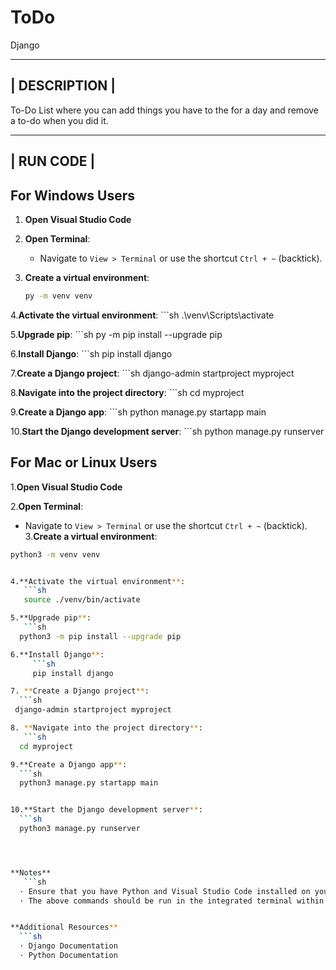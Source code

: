 # ToDo
Django


--------------------------------------------------------------------------------------------------------------------------------------------------------
|                                                            DESCRIPTION                                                                                |
--------------------------------------------------------------------------------------------------------------------------------------------------------

To-Do List where you can add things you have to the for a day and remove a to-do when you did it.




-----------------------------------------------------------
|                                                            RUN CODE                                                                                |
------------------------------------------------------------------------------------------------------------------------------------------------------


## For Windows Users

1. **Open Visual Studio Code**
   
2. **Open Terminal**:
   - Navigate to `View > Terminal` or use the shortcut `Ctrl + ~` (backtick).
3. **Create a virtual environment**:
   ```sh
   py -m venv venv


4.**Activate the virtual environment**:
      ```sh
     .\venv\Scripts\activate

5.**Upgrade pip**:
      ```sh
       py -m pip install --upgrade pip 

6.**Install Django**:
        ```sh
        pip install django 

7.**Create a Django project**:
     ```sh
     django-admin startproject myproject

8.**Navigate into the project directory**:
      ```sh
     cd myproject

9.**Create a Django app**:
     ```sh
     python manage.py startapp main


10.**Start the Django development server**:
     ```sh
     python manage.py runserver




## For Mac or Linux Users


1.**Open Visual Studio Code**
   
2.**Open Terminal**:
   - Navigate to `View > Terminal` or use the shortcut `Ctrl + ~` (backtick).
3.**Create a virtual environment**:
   ```sh
   python3 -m venv venv


4.**Activate the virtual environment**:
      ```sh
      source ./venv/bin/activate

5.**Upgrade pip**:
      ```sh
     python3 -m pip install --upgrade pip 

6.**Install Django**:
        ```sh
        pip install django 

7. **Create a Django project**:
     ```sh
    django-admin startproject myproject

8. **Navigate into the project directory**:
      ```sh
     cd myproject

9.**Create a Django app**:
     ```sh
     python3 manage.py startapp main


10.**Start the Django development server**:
     ```sh
     python3 manage.py runserver




**Notes**
      ```sh
     · Ensure that you have Python and Visual Studio Code installed on your machine.
     · The above commands should be run in the integrated terminal within Visual Studio Code.


**Additional Resources**
     ```sh
     · Django Documentation
     · Python Documentation


 




